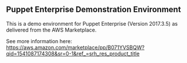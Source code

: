 ## Puppet Enterprise Demonstration Environment

This is a demo environment for Puppet Enterprise (Version 2017.3.5) as
delivered from the AWS Marketplace.

See more information here:
https://aws.amazon.com/marketplace/pp/B071YVSBQW?qid=1541087174308&sr=0-1&ref_=srh_res_product_title
